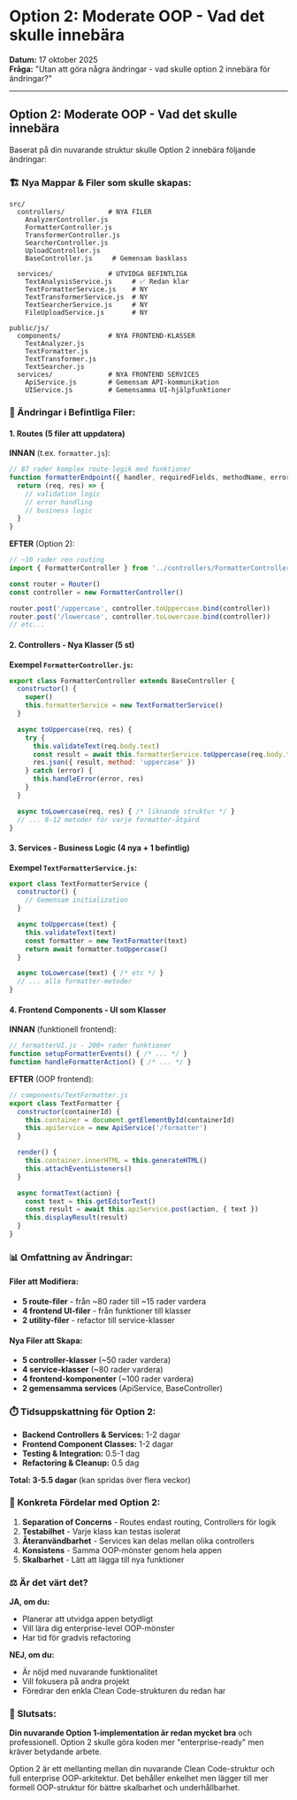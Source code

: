 # Option 2: Moderate OOP - Vad det skulle innebära

**Datum:** 17 oktober 2025  
**Fråga:** "Utan att göra några ändringar - vad skulle option 2 innebära för ändringar?"

---

## **Option 2: Moderate OOP - Vad det skulle innebära**

Baserat på din nuvarande struktur skulle Option 2 innebära följande ändringar:

### **🏗️ Nya Mappar & Filer som skulle skapas:**

```text
src/
  controllers/           # NYA FILER
    AnalyzerController.js
    FormatterController.js  
    TransformerController.js
    SearcherController.js
    UploadController.js
    BaseController.js     # Gemensam basklass
  
  services/              # UTVIDGA BEFINTLIGA
    TextAnalysisService.js     # ✅ Redan klar
    TextFormatterService.js    # NY
    TextTransformerService.js  # NY  
    TextSearcherService.js     # NY
    FileUploadService.js       # NY

public/js/
  components/            # NYA FRONTEND-KLASSER  
    TextAnalyzer.js
    TextFormatter.js
    TextTransformer.js
    TextSearcher.js
  services/              # NYA FRONTEND SERVICES
    ApiService.js        # Gemensam API-kommunikation
    UIService.js         # Gemensamma UI-hjälpfunktioner
```

### **🔄 Ändringar i Befintliga Filer:**

#### **1. Routes (5 filer att uppdatera)**

**INNAN** (t.ex. `formatter.js`):

```javascript
// 87 rader komplex route-logik med funktioner
function formatterEndpoint({ handler, requiredFields, methodName, errorMessage }) {
  return (req, res) => {
    // validation logic
    // error handling  
    // business logic
  }
}
```

**EFTER** (Option 2):

```javascript
// ~10 rader ren routing
import { FormatterController } from '../controllers/FormatterController.js'

const router = Router()
const controller = new FormatterController()

router.post('/uppercase', controller.toUppercase.bind(controller))
router.post('/lowercase', controller.toLowercase.bind(controller))
// etc...
```

#### **2. Controllers - Nya Klasser (5 st)**

**Exempel `FormatterController.js`:**

```javascript
export class FormatterController extends BaseController {
  constructor() {
    super()
    this.formatterService = new TextFormatterService()
  }

  async toUppercase(req, res) {
    try {
      this.validateText(req.body.text)
      const result = await this.formatterService.toUppercase(req.body.text)
      res.json({ result, method: 'uppercase' })
    } catch (error) {
      this.handleError(error, res)
    }
  }

  async toLowercase(req, res) { /* liknande struktur */ }
  // ... 8-12 metoder för varje formatter-åtgärd
}
```

#### **3. Services - Business Logic (4 nya + 1 befintlig)**

**Exempel `TextFormatterService.js`:**

```javascript
export class TextFormatterService {
  constructor() {
    // Gemensam initialization
  }

  async toUppercase(text) {
    this.validateText(text)
    const formatter = new TextFormatter(text)
    return await formatter.toUppercase()
  }

  async toLowercase(text) { /* etc */ }
  // ... alla formatter-metoder
}
```

#### **4. Frontend Components - UI som Klasser**

**INNAN** (funktionell frontend):

```javascript
// formatterUI.js - 200+ rader funktioner
function setupFormatterEvents() { /* ... */ }
function handleFormatterAction() { /* ... */ }
```

**EFTER** (OOP frontend):

```javascript
// components/TextFormatter.js
export class TextFormatter {
  constructor(containerId) {
    this.container = document.getElementById(containerId)
    this.apiService = new ApiService('/formatter')
  }

  render() {
    this.container.innerHTML = this.generateHTML()
    this.attachEventListeners()
  }

  async formatText(action) {
    const text = this.getEditorText()
    const result = await this.apiService.post(action, { text })
    this.displayResult(result)
  }
}
```

### **📊 Omfattning av Ändringar:**

#### **Filer att Modifiera:**

- **5 route-filer** - från ~80 rader till ~15 rader vardera
- **4 frontend UI-filer** - från funktioner till klasser
- **2 utility-filer** - refactor till service-klasser

#### **Nya Filer att Skapa:**

- **5 controller-klasser** (~50 rader vardera)
- **4 service-klasser** (~80 rader vardera)  
- **4 frontend-komponenter** (~100 rader vardera)
- **2 gemensamma services** (ApiService, BaseController)

### **⏱️ Tidsuppskattning för Option 2:**

- **Backend Controllers & Services:** 1-2 dagar
- **Frontend Component Classes:** 1-2 dagar  
- **Testing & Integration:** 0.5-1 dag
- **Refactoring & Cleanup:** 0.5 dag

**Total: 3-5.5 dagar** (kan spridas över flera veckor)

### **🎯 Konkreta Fördelar med Option 2:**

1. **Separation of Concerns** - Routes endast routing, Controllers för logik
2. **Testabilhet** - Varje klass kan testas isolerat
3. **Återanvändbarhet** - Services kan delas mellan olika controllers
4. **Konsistens** - Samma OOP-mönster genom hela appen
5. **Skalbarhet** - Lätt att lägga till nya funktioner

### **⚖️ Är det värt det?**

**JA, om du:**

- Planerar att utvidga appen betydligt
- Vill lära dig enterprise-level OOP-mönster
- Har tid för gradvis refactoring

**NEJ, om du:**

- Är nöjd med nuvarande funktionalitet  
- Vill fokusera på andra projekt
- Föredrar den enkla Clean Code-strukturen du redan har

### **🎯 Slutsats:**

**Din nuvarande Option 1-implementation är redan mycket bra** och professionell. Option 2 skulle göra koden mer "enterprise-ready" men kräver betydande arbete.

Option 2 är ett mellanting mellan din nuvarande Clean Code-struktur och full enterprise OOP-arkitektur. Det behåller enkelhet men lägger till mer formell OOP-struktur för bättre skalbarhet och underhållbarhet.
